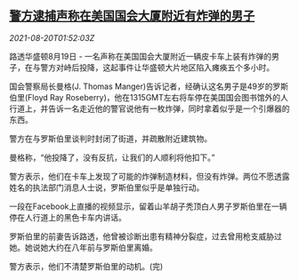 <!--1629424862000-->
[警方逮捕声称在美国国会大厦附近有炸弹的男子](https://cn.reuters.com/article/us-police-capitol-bomb-man-0820-idCNKBS2FL04W)
------

<div><i>2021-08-20T01:52:03Z</i></div><p>路透华盛顿8月19日 - 一名声称在美国国会大厦附近一辆皮卡车上装有炸弹的男子，在与警方对峙后投降，这起事件让华盛顿大片地区陷入瘫痪五个多小时。</p><p>国会警察局长曼格(J. Thomas Manger)告诉记者，经确认这名男子是49岁的罗斯伯里(Floyd Ray Roseberry)，他在1315GMT左右将车停在美国国会图书馆外的人行道上，并告诉一名走近他的警官说他有一枚炸弹，同时拿着似乎是一个引爆器的东西。</p><p>警方在与罗斯伯里谈判时封闭了街道，并疏散附近建筑物。</p><p>曼格称，“他投降了，没有反抗，让我们的人顺利将他扣下。”</p><p>警方表示，他们在卡车上发现了可能的炸弹制造材料，但没有炸弹。两位不愿透露姓名的执法部门消息人士说，罗斯伯里似乎是单独行动。</p><p>一段在Facebook上直播的视频显示，留着山羊胡子秃顶白人男子罗斯伯里在一辆停在人行道上的黑色卡车内讲话。</p><p>罗斯伯里的前妻告诉路透，他曾被诊断出患有精神分裂症，过去曾用枪支威胁过她。她说她大约在八年前与罗斯伯里离婚。</p><p>警方表示，他们不清楚罗斯伯里的动机。(完)</p>
